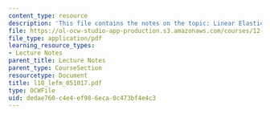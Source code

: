 ```yaml
---
content_type: resource
description: 'This file contains the notes on the topic: Linear Elastic Fracture Mechanics.'
file: https://ol-ocw-studio-app-production.s3.amazonaws.com/courses/12-524-mechanical-properties-of-rocks-fall-2005/dedae760c4e4ef986eca0c473bf4e4c3_l10_lefm_051017.pdf
file_type: application/pdf
learning_resource_types:
- Lecture Notes
parent_title: Lecture Notes
parent_type: CourseSection
resourcetype: Document
title: l10_lefm_051017.pdf
type: OCWFile
uid: dedae760-c4e4-ef98-6eca-0c473bf4e4c3
---
```

